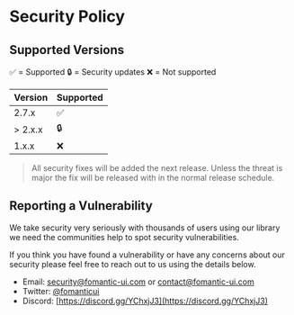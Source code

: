 # Security Policy

## Supported Versions

:white_check_mark: = Supported   :lock: = Security updates   :x: = Not supported

| Version   | Supported          |
| --------- | ------------------ |
| 2.7.x     | :white_check_mark: |
| > 2.x.x   | :lock:             |
| 1.x.x     | :x:                |

> All security fixes will be added the next release. Unless the threat is major the fix will be released with in the normal release
> schedule.

## Reporting a Vulnerability

We take security very seriously with thousands of users using our library we need the communities help to spot security
vulnerabilities.

If you think you have found a vulnerability or have any concerns about our security please feel free to reach out to us using
the details below.

 - Email: security@fomantic-ui.com or contact@fomantic-ui.com
 - Twitter: [@fomanticui](https://twitter.com/fomanticui)
 - Discord: [https://discord.gg/YChxjJ3](https://discord.gg/YChxjJ3)
